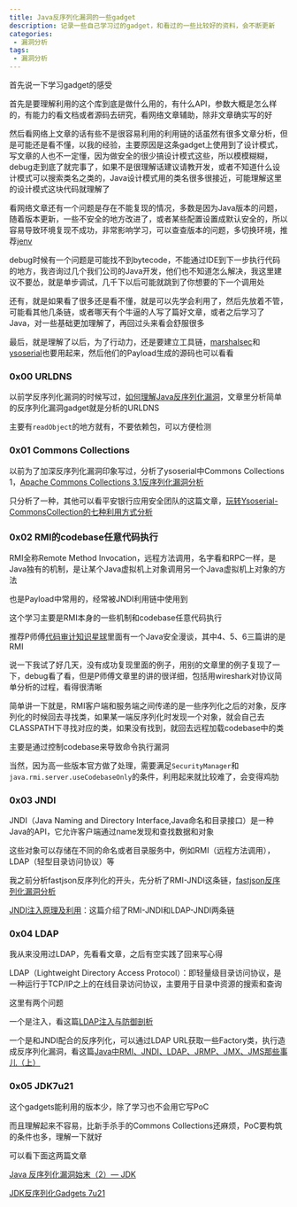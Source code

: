 ```yaml
---
title: Java反序列化漏洞的一些gadget
description: 记录一些自己学习过的gadget，和看过的一些比较好的资料，会不断更新
categories:
 - 漏洞分析
tags:
 - 漏洞分析
---
```


首先说一下学习gadget的感受

首先是要理解利用的这个库到底是做什么用的，有什么API，参数大概是怎么样的，有能力的看文档或者源码去研究，看网络文章辅助，除非文章确实写的好

然后看网络上文章的话有些不是很容易利用的利用链的话虽然有很多文章分析，但是可能还是看不懂，以我的经验，主要原因是这条gadget上使用到了设计模式，写文章的人也不一定懂，因为做安全的很少搞设计模式这些，所以模模糊糊，debug走到底了就完事了，如果不是很理解话建议请教开发，或者不知道什么设计模式可以搜索类名之类的，Java设计模式用的类名很多很接近，可能理解这里的设计模式这块代码就理解了

看网络文章还有一个问题是存在不能复现的情况，多数是因为Java版本的问题，随着版本更新，一些不安全的地方改进了，或者某些配置设置成默认安全的，所以容易导致环境复现不成功，非常影响学习，可以查查版本的问题，多切换环境，推荐[jenv](http://www.jenv.be/)

debug时候有一个问题是可能找不到bytecode，不能通过IDE到下一步执行代码的地方，我咨询过几个我们公司的Java开发，他们也不知道怎么解决，我这里建议不要怂，就是单步调试，几千下以后可能就跳到了你想要的下一个调用处

还有，就是如果看了很多还是看不懂，就是可以先学会利用了，然后先放着不管，可能看其他几条链，或者哪天有个牛逼的人写了篇好文章，或者之后学习了Java，对一些基础更加理解了，再回过头来看会舒服很多

最后，就是理解了以后，为了行动力，还是要建立工具链，[marshalsec](https://github.com/mbechler/marshalsec)和[ysoserial](https://github.com/frohoff/ysoserial)也要用起来，然后他们的Payload生成的源码也可以看看

### 0x00 URLDNS
以前学反序列化漏洞的时候写过，[如何理解Java反序列化漏洞](https://milkfr.github.io/%E6%BC%8F%E6%B4%9E%E5%88%86%E6%9E%90/2018/12/01/analysis-java-deserialize/)，文章里分析简单的反序列化漏洞gadget就是分析的URLDNS

主要有`readObject`的地方就有，不要依赖包，可以方便检测

### 0x01 Commons Collections
以前为了加深反序列化漏洞印象写过，分析了ysoserial中Commons Collections 1，[Apache Commons Collections 3.1反序列化漏洞分析](https://milkfr.github.io/%E6%BC%8F%E6%B4%9E%E5%88%86%E6%9E%90/2018/12/10/analysis-java-deserialize-commonscollections1/)

只分析了一种，其他可以看平安银行应用安全团队的这篇文章，[玩转Ysoserial-CommonsCollection的七种利用方式分析](https://www.freebuf.com/articles/web/214096.html)

### 0x02 RMI的codebase任意代码执行
RMI全称Remote Method Invocation，远程方法调用，名字看和RPC一样，是Java独有的机制，是让某个Java虚拟机上对象调用另一个Java虚拟机上对象的方法

也是Payload中常用的，经常被JNDI利用链中使用到

这个学习主要是RMI本身的一些机制和codebase任意代码执行

推荐P师傅[代码审计知识星球](https://t.zsxq.com/762fIaA)里面有一个Java安全漫谈，其中4、5、6三篇讲的是RMI

说一下我试了好几天，没有成功复现里面的例子，用别的文章里的例子复现了一下，debug看了看，但是P师傅文章里的讲的很详细，包括用wireshark对协议简单分析的过程，看得很清晰

简单讲一下就是，RMI客户端和服务端之间传递的是一些序列化之后的对象，反序列化的时候回去寻找类，如果某一端反序列化时发现一个对象，就会自己去CLASSPATH下寻找对应的类，如果没有找到，就回去远程加载codebase中的类

主要是通过控制codebase来导致命令执行漏洞

当然，因为高一些版本官方做了处理，需要满足`SecurityManager`和`java.rmi.server.useCodebaseOnly`的条件，利用起来就比较难了，会变得鸡肋

### 0x03 JNDI
JNDI（Java Naming and Directory Interface,Java命名和目录接口）是一种Java的API，它允许客户端通过name发现和查找数据和对象

这些对象可以存储在不同的命名或者目录服务中，例如RMI（远程方法调用），LDAP（轻型目录访问协议）等

我之前分析fastjson反序列化的开头，先分析了RMI-JNDI这条链，[fastjson反序列化漏洞分析](https://milkfr.github.io/%E6%BC%8F%E6%B4%9E%E5%88%86%E6%9E%90/2019/07/22/analysis-java-deserialize-fastjson/)

[JNDI注入原理及利用](https://xz.aliyun.com/t/6633)：这篇介绍了RMI-JNDI和LDAP-JNDI两条链

### 0x04 LDAP
我从来没用过LDAP，先看看文章，之后有空实践了回来写心得

LDAP（Lightweight Directory Access Protocol）：即轻量级目录访问协议，是一种运行于TCP/IP之上的在线目录访问协议，主要用于目录中资源的搜索和查询

这里有两个问题

一个是注入，看这篇[LDAP注入与防御剖析](https://wooyun.js.org/drops/LDAP%E6%B3%A8%E5%85%A5%E4%B8%8E%E9%98%B2%E5%BE%A1%E5%89%96%E6%9E%90.html)

一个是和JNDI配合的反序列化，可以通过LDAP URL获取一些Factory类，执行造成反序列化漏洞，看这篇[Java中RMI、JNDI、LDAP、JRMP、JMX、JMS那些事儿（上）](https://paper.seebug.org/1091/)

### 0x05 JDK7u21
这个gadgets能利用的版本少，除了学习也不会用它写PoC

而且理解起来不容易，比新手杀手的Commons Collections还麻烦，PoC要构筑的条件也多，理解一下就好

可以看下面这两篇文章

[Java 反序列化漏洞始末（2）— JDK](https://bithack.io/forum/441)

[JDK反序列化Gadgets 7u21](https://xz.aliyun.com/t/6884)
